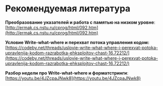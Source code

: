 # Рекомендуемая литература

**Преобразование указателей и работа с памятью на низком уровне**: [http://ermak.cs.nstu.ru/cprog/html/092.htm](http://ermak.cs.nstu.ru/cprog/html/092.htm)

**Условие Write-what-where и перехват потока управления кодом:** [https://codeby.net/threads/uslovie-write-what-where-i-perexvat-potoka-upravlenija-kodom-razrabotka-ehksplojtov-chast-16.72212/](https://codeby.net/threads/uslovie-write-what-where-i-perexvat-potoka-upravlenija-kodom-razrabotka-ehksplojtov-chast-16.72212/)

**Разбор недели про Write-what-where и форматстринги**: [https://youtu.be/4JZcpaJNwk8](https://youtu.be/4JZcpaJNwk8)





